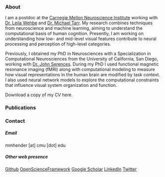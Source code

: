 ### About

I am a postdoc at the [Carnegie Mellon Neuroscience Institute](https://www.cmu.edu/ni/) working with [Dr. Leila Wehbe](https://www.cs.cmu.edu/~lwehbe/) and [Dr. Michael Tarr](https://sites.google.com/andrew.cmu.edu/tarrlab/). My research combines techniques from neuroscience and machine learning, aiming to understand the computational basis of human cognition. Presently, I am working on understanding how low- and mid-level visual features contribute to neural processing and perception of high-level categories.

Previously, I obtained my PhD in Neurosciences with a Specialization in Computational Neurosciences from the University of California, San Diego, working with [Dr. John Serences](https://serenceslab.ucsd.edu/). During my PhD I used functional magnetic resonance imaging (fMRI) along with computational modeling to measure how visual representations in the human brain are modified by task context. I also used neural network models to explore the computational constraints that influence visual system organization and function.

Download a copy of my CV here.

### Publications

### Contact

##### Email

mmhender [at] cmu [dot] edu

##### Other web presence

[Github](https://github.com/mmhenderson)
[OpenScienceFramework](https://osf.io/v8b2r/)
[Google Scholar](https://scholar.google.com/citations?user=91bNlCUAAAAJ&hl=en)
[LinkedIn](https://www.linkedin.com/in/margaret-henderson-87ab814b/)
[Twitter](https://twitter.com/maggiehende)

